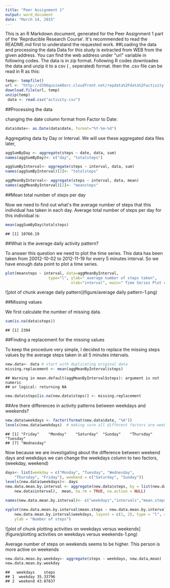 ```yaml
---
title: "Peer Assignment 1"
output: word_document
date: "March 14, 2015"
---
```


This is an R Markdown document, generated for the Peer Assignment 1 part of the 'Reprducible Research Course'. It's recommended to read the README.md first to understand the requested work.
##Loading the data and processing the data
Data for this study is extracted from WEB from the given address. You can find the web address under "url" variable in following codes. The data is in zip format. Following R codes downloades the data and unzip it to a csv ( , seperated) format. then the .csv file can be read in R as this:


```r
temp<- tempfile()
url <- "http://d396qusza40orc.cloudfront.net/repdata%2Fdata%2Factivity.zip"
download.file(url, temp)
unzip(temp)
 data <- read.csv("activity.csv")
```
##Processing the data

changing the date column format from Factor to Date:


```r
data$date<- as.Date(data$date, format="%Y-%m-%d")
```
Aggregating data by Day or Interval. We will use these aggregated data files later,


```r
aggSumByDay <- aggregate(steps ~ date, data, sum)
names(aggSumByDay)<- c("day", "totalsteps")
```


```r
aggSumByInterval<- aggregate(steps ~ interval, data, sum)
names(aggSumByInterval)[2]<- "totalsteps"

aggMeanByInterval<- aggregate(steps ~ interval, data, mean)
names(aggMeanByInterval)[2]<- "meansteps"
```

##Mean total number of steps per day

Now we need to find out what's the average number of steps that this individual has taken in each day.
Average total number of steps per day for this individual is:


```r
mean(aggSumByDay$totalsteps)
```

```
## [1] 10766.19
```

##What is the average daily activity pattern?

To answer this question we need to plot the time series. This data has been taken from 20012-10-02 to 2012-11-19 for every 5 minutes interval.
So we have enough data point to plot a time series.


```r
plot(meansteps ~ interval, data=aggMeanByInterval, 
                   type="l", ylab=" average number of steps taken",
                             xlab="interval", main=" Time Series Plot of average daily pattern ")
```

![plot of chunk average daily pattern](figure/average daily pattern-1.png) 

##Missing values 

We first calculate the number of missing data.


```r
sum(is.na(data$steps))
```

```
## [1] 2304
```

##Finding a replacement for the missing values

To keep the procedure very simple, I decided to replace the missing steps values by the average steps taken in all 5 minutes intervals.


```r
new.data<- data # start with duplicating original data
missing.replacement <- mean(aggMeanByInterval$steps)
```

```
## Warning in mean.default(aggMeanByInterval$steps): argument is not numeric
## or logical: returning NA
```

```r
new.data$steps[is.na(new.data$steps)] <- missing.replacement
```

##Are there differences in activity patterns between weekdays and weekends?


```r
new.data$weekdays <- factor(format(new.data$date, "%A"))
levels(new.data$weekdays)  # making sure all different factors are week days
```

```
## [1] "Friday"    "Monday"    "Saturday"  "Sunday"    "Thursday"  "Tuesday"  
## [7] "Wednesday"
```
Now because we are investigating about the difference between weekend days and weekdays we can change the weekdays column to two factors, (weekday, weekend)


```r
days<- list(weekday = c("Monday", "Tuesday", "Wednesday", 
    "Thursday", "Friday"), weekend = c("Saturday", "Sunday"))
levels(new.data$weekdays)<- days 
new.data.mean.by.interval <- aggregate(new.data$steps, by = list(new.data$weekdays, 
    new.data$interval),  mean, na.rm = TRUE, na.action = NULL)

names(new.data.mean.by.interval)<- c("weekdays","intervals","mean.steps")

xyplot(new.data.mean.by.interval$mean.steps ~ new.data.mean.by.interval$intervals | 
    new.data.mean.by.interval$weekdays, layout = c(1, 2), type = "l", xlab = "Intervals", 
    ylab = "Number of steps")
```

![plot of chunk plotting activities on weekdays versus weekends](figure/plotting activities on weekdays versus weekends-1.png) 

Average number of steps on weekends seems to be higher. This person is more active on weekends


```r
new.data.mean.by.weekday<- aggregate(steps ~ weekdays, new.data,mean)
new.data.mean.by.weekday
```

```
##   weekdays    steps
## 1  weekday 35.33796
## 2  weekend 43.07837
```
    
